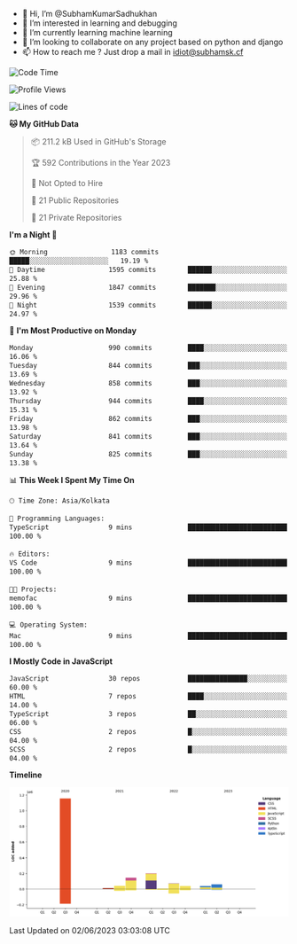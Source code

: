 - 👋 Hi, I’m @SubhamKumarSadhukhan
- 👀 I’m interested in learning and debugging
- 🌱 I’m currently learning machine learning
- 💞️ I’m looking to collaborate on any project based on python and django
- 📫 How to reach me ?
      Just drop a mail in idiot@subhamsk.cf

<!---
SubhamKumarSadhukhan/SubhamKumarSadhukhan is a ✨ special ✨ repository because its `README.md` (this file) appears on your GitHub profile.
You can click the Preview link to take a look at your changes.
--->


<!--START_SECTION:waka-->
![Code Time](http://img.shields.io/badge/Code%20Time-1%2C212%20hrs%2057%20mins-blue)

![Profile Views](http://img.shields.io/badge/Profile%20Views-24-blue)

![Lines of code](https://img.shields.io/badge/From%20Hello%20World%20I%27ve%20Written-1.8%20million%20lines%20of%20code-blue)

**🐱 My GitHub Data** 

> 📦 211.2 kB Used in GitHub's Storage 
 > 
> 🏆 592 Contributions in the Year 2023
 > 
> 🚫 Not Opted to Hire
 > 
> 📜 21 Public Repositories 
 > 
> 🔑 21 Private Repositories 
 > 
**I'm a Night 🦉** 

```text
🌞 Morning                1183 commits        █████░░░░░░░░░░░░░░░░░░░░   19.19 % 
🌆 Daytime                1595 commits        ██████░░░░░░░░░░░░░░░░░░░   25.88 % 
🌃 Evening                1847 commits        ███████░░░░░░░░░░░░░░░░░░   29.96 % 
🌙 Night                  1539 commits        ██████░░░░░░░░░░░░░░░░░░░   24.97 % 
```
📅 **I'm Most Productive on Monday** 

```text
Monday                   990 commits         ████░░░░░░░░░░░░░░░░░░░░░   16.06 % 
Tuesday                  844 commits         ███░░░░░░░░░░░░░░░░░░░░░░   13.69 % 
Wednesday                858 commits         ███░░░░░░░░░░░░░░░░░░░░░░   13.92 % 
Thursday                 944 commits         ████░░░░░░░░░░░░░░░░░░░░░   15.31 % 
Friday                   862 commits         ███░░░░░░░░░░░░░░░░░░░░░░   13.98 % 
Saturday                 841 commits         ███░░░░░░░░░░░░░░░░░░░░░░   13.64 % 
Sunday                   825 commits         ███░░░░░░░░░░░░░░░░░░░░░░   13.38 % 
```


📊 **This Week I Spent My Time On** 

```text
🕑︎ Time Zone: Asia/Kolkata

💬 Programming Languages: 
TypeScript               9 mins              █████████████████████████   100.00 % 

🔥 Editors: 
VS Code                  9 mins              █████████████████████████   100.00 % 

🐱‍💻 Projects: 
memofac                  9 mins              █████████████████████████   100.00 % 

💻 Operating System: 
Mac                      9 mins              █████████████████████████   100.00 % 
```

**I Mostly Code in JavaScript** 

```text
JavaScript               30 repos            ███████████████░░░░░░░░░░   60.00 % 
HTML                     7 repos             ████░░░░░░░░░░░░░░░░░░░░░   14.00 % 
TypeScript               3 repos             ██░░░░░░░░░░░░░░░░░░░░░░░   06.00 % 
CSS                      2 repos             █░░░░░░░░░░░░░░░░░░░░░░░░   04.00 % 
SCSS                     2 repos             █░░░░░░░░░░░░░░░░░░░░░░░░   04.00 % 
```



**Timeline**

![Lines of Code chart](https://raw.githubusercontent.com/SubhamKumarSadhukhan/SubhamKumarSadhukhan/main/assets/bar_graph.png)


 Last Updated on 02/06/2023 03:03:08 UTC
<!--END_SECTION:waka-->
